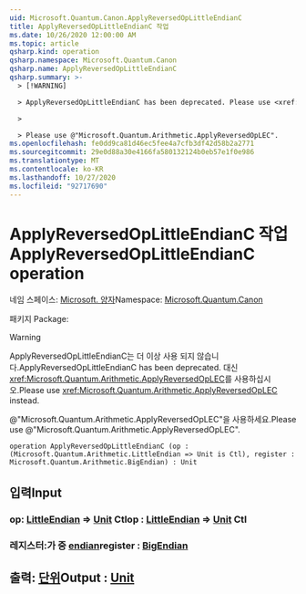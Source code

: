 ```yaml
---
uid: Microsoft.Quantum.Canon.ApplyReversedOpLittleEndianC
title: ApplyReversedOpLittleEndianC 작업
ms.date: 10/26/2020 12:00:00 AM
ms.topic: article
qsharp.kind: operation
qsharp.namespace: Microsoft.Quantum.Canon
qsharp.name: ApplyReversedOpLittleEndianC
qsharp.summary: >-
  > [!WARNING]

  > ApplyReversedOpLittleEndianC has been deprecated. Please use <xref:Microsoft.Quantum.Arithmetic.ApplyReversedOpLEC> instead.

  >

  > Please use @"Microsoft.Quantum.Arithmetic.ApplyReversedOpLEC".
ms.openlocfilehash: fe0dd9ca81d46ec5fee4a7cfb3df42d58b2a2771
ms.sourcegitcommit: 29e0d88a30e4166fa580132124b0eb57e1f0e986
ms.translationtype: MT
ms.contentlocale: ko-KR
ms.lasthandoff: 10/27/2020
ms.locfileid: "92717690"
---
```

# <a name="applyreversedoplittleendianc-operation"></a><span data-ttu-id="d886a-102">ApplyReversedOpLittleEndianC 작업</span><span class="sxs-lookup"><span data-stu-id="d886a-102">ApplyReversedOpLittleEndianC operation</span></span>

<span data-ttu-id="d886a-103">네임 스페이스: [Microsoft. 양자](xref:Microsoft.Quantum.Canon)</span><span class="sxs-lookup"><span data-stu-id="d886a-103">Namespace: [Microsoft.Quantum.Canon](xref:Microsoft.Quantum.Canon)</span></span>

<span data-ttu-id="d886a-104">패키지 [](https://nuget.org/packages/)</span><span class="sxs-lookup"><span data-stu-id="d886a-104">Package: [](https://nuget.org/packages/)</span></span>


> [!WARNING]
> <span data-ttu-id="d886a-105">ApplyReversedOpLittleEndianC는 더 이상 사용 되지 않습니다.</span><span class="sxs-lookup"><span data-stu-id="d886a-105">ApplyReversedOpLittleEndianC has been deprecated.</span></span> <span data-ttu-id="d886a-106">대신 <xref:Microsoft.Quantum.Arithmetic.ApplyReversedOpLEC>를 사용하십시오.</span><span class="sxs-lookup"><span data-stu-id="d886a-106">Please use <xref:Microsoft.Quantum.Arithmetic.ApplyReversedOpLEC> instead.</span></span>
>
> <span data-ttu-id="d886a-107">@"Microsoft.Quantum.Arithmetic.ApplyReversedOpLEC"을 사용하세요.</span><span class="sxs-lookup"><span data-stu-id="d886a-107">Please use @"Microsoft.Quantum.Arithmetic.ApplyReversedOpLEC".</span></span>



```qsharp
operation ApplyReversedOpLittleEndianC (op : (Microsoft.Quantum.Arithmetic.LittleEndian => Unit is Ctl), register : Microsoft.Quantum.Arithmetic.BigEndian) : Unit
```


## <a name="input"></a><span data-ttu-id="d886a-108">입력</span><span class="sxs-lookup"><span data-stu-id="d886a-108">Input</span></span>

### <a name="op--littleendian--unit-ctl"></a><span data-ttu-id="d886a-109">op: [LittleEndian](xref:Microsoft.Quantum.Arithmetic.LittleEndian) => [Unit](xref:microsoft.quantum.lang-ref.unit) Ctl</span><span class="sxs-lookup"><span data-stu-id="d886a-109">op : [LittleEndian](xref:Microsoft.Quantum.Arithmetic.LittleEndian) => [Unit](xref:microsoft.quantum.lang-ref.unit) Ctl</span></span>




### <a name="register--bigendian"></a><span data-ttu-id="d886a-110">레지스터:가 중 [endian](xref:Microsoft.Quantum.Arithmetic.BigEndian)</span><span class="sxs-lookup"><span data-stu-id="d886a-110">register : [BigEndian](xref:Microsoft.Quantum.Arithmetic.BigEndian)</span></span>





## <a name="output--unit"></a><span data-ttu-id="d886a-111">출력: [단위](xref:microsoft.quantum.lang-ref.unit)</span><span class="sxs-lookup"><span data-stu-id="d886a-111">Output : [Unit](xref:microsoft.quantum.lang-ref.unit)</span></span>

